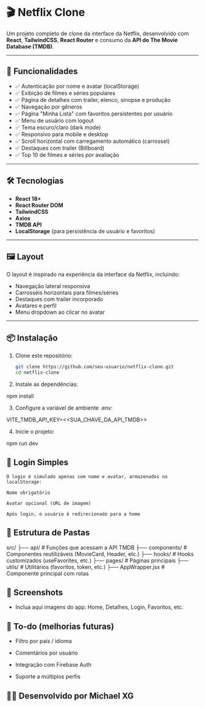 # 🎬 Netflix Clone

Um projeto completo de clone da interface da Netflix, desenvolvido com **React**, **TailwindCSS**, **React Router** e consumo da **API do The Movie Database (TMDB)**.

---

## 🚀 Funcionalidades

- ✅ Autenticação por nome e avatar (localStorage)
- ✅ Exibição de filmes e séries populares
- ✅ Página de detalhes com trailer, elenco, sinopse e produção
- ✅ Navegação por gêneros
- ✅ Página "Minha Lista" com favoritos persistentes por usuário
- ✅ Menu de usuário com logout
- ✅ Tema escuro/claro (dark mode)
- ✅ Responsivo para mobile e desktop
- ✅ Scroll horizontal com carregamento automático (carrossel)
- ✅ Destaques com trailer (Billboard)
- ✅ Top 10 de filmes e séries por avaliação

---

## 🛠️ Tecnologias

- **React 18+**
- **React Router DOM**
- **TailwindCSS**
- **Axios**
- **TMDB API**
- **LocalStorage** (para persistência de usuário e favoritos)

---

## 🖼️ Layout

O layout é inspirado na experiência da interface da Netflix, incluindo:

- Navegação lateral responsiva
- Carrosséis horizontais para filmes/séries
- Destaques com trailer incorporado
- Avatares e perfil
- Menu dropdown ao clicar no avatar

---

## 📦 Instalação

1. Clone este repositório:

   ```bash
   git clone https://github.com/seu-usuario/netflix-clone.git
   cd netflix-clone

   ```

2. Instale as dependências:

npm install

3. Configure a variável de ambiente .env:

VITE_TMDB_API_KEY=<<SUA_CHAVE_DA_API_TMDB>>

4. Inicie o projeto:

npm run dev

## 🔐 Login Simples
    O login é simulado apenas com nome e avatar, armazenados no localStorage:

    Nome obrigatório

    Avatar opcional (URL de imagem)

    Após login, o usuário é redirecionado para a home

## 📂 Estrutura de Pastas

src/
    ├── api/ # Funções que acessam a API TMDB
    ├── components/ # Componentes reutilizáveis (MovieCard, Header, etc.)
    ├── hooks/ # Hooks customizados (useFavorites, etc.)
    ├── pages/ # Páginas principais
    ├── utils/ # Utilitários (favoritos, token, etc.)
    ├── AppWrapper.jsx # Componente principal com rotas

## 📸 Screenshots

- Inclua aqui imagens do app: Home, Detalhes, Login, Favoritos, etc.

## 📌 To-do (melhorias futuras)

- Filtro por país / idioma

- Comentários por usuário

- Integração com Firebase Auth

- Suporte a múltiplos perfis

## 🧑‍💻 Desenvolvido por Michael XG
